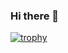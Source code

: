 ### Hi there 👋

[![trophy](https://github-profile-trophy.vercel.app/?username=RaFeNiX)](https://github.com/ryo-ma/github-profile-trophy)

<!--
**RaFeNiX/RaFeNiX** is a ✨ _special_ ✨ repository because its `README.md` (this file) appears on your GitHub profile.

Here are some ideas to get you started:

- 🔭 I’m currently working on ...
- 🌱 I’m currently learning ...
- 👯 I’m looking to collaborate on ...
- 🤔 I’m looking for help with ...
- 💬 Ask me about ...
- 📫 How to reach me: ...
- 😄 Pronouns: ...
- ⚡ Fun fact: ...
-->
